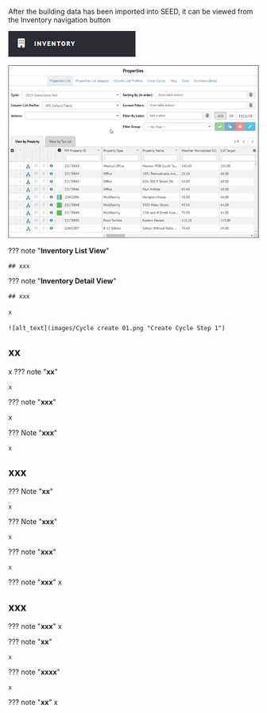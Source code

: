 
After the building data has been imported into SEED, it can be viewed from the Inventory navigation button

![alt_text](images/navButton_inventory.png "Inventory Navigation button")

![alt_text](images/inventory_property-800.png "Inventory Navigation button")


??? note "**Inventory List View**"

    ## xxx

??? note "**Inventory Detail View**"

    ## xxx

    x

    ![alt_text](images/Cycle create 01.png "Create Cycle Step 1")


## **xx**
x 
??? note "**xx**" 

    x


??? note "**xxx**"

   x


??? Note "**xxx**"

    x

    
## **xxx**

??? Note "**xx**"

    x

??? Note "**xxx**"

    x

??? note "**xxx**"

    x

??? note "**xxx**"
    x

## **xxx**

??? note "**xxx**"
    x


??? note "**xx**"

    x

??? note "**xxxx**"

    x

??? note "**xx**"
    x

